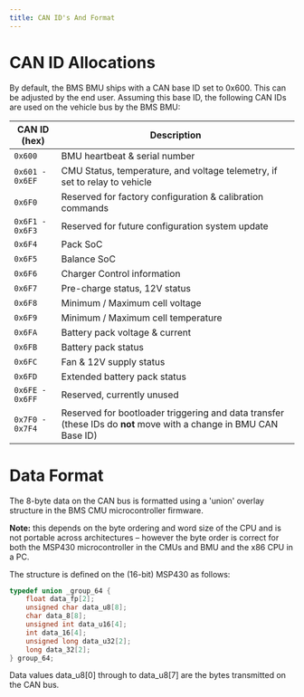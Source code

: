 ```yaml
---
title: CAN ID's And Format
---
```


# CAN ID Allocations

By default, the BMS BMU ships with a CAN base ID set to 0x600.  This can be adjusted by the end user.  Assuming this base ID, the following CAN IDs are used on the vehicle bus by the BMS BMU:

| CAN ID (hex)    | Description                                                                |           
| --------------- | -------------------------------------------------------------------------- |
| `0x600`         | BMU heartbeat & serial number                                              | 
| `0x601 - 0x6EF` | CMU Status, temperature, and voltage telemetry, if set to relay to vehicle |
| `0x6F0`         | Reserved for factory configuration & calibration commands                  |            
| `0x6F1 - 0x6F3` | Reserved for future configuration system update                            |       
| `0x6F4`         | Pack SoC                                                                   |
| `0x6F5`         | Balance SoC                                                                |
| `0x6F6`         | Charger Control information                                                |
| `0x6F7`         | Pre-charge status, 12V status                                              |           
| `0x6F8`         | Minimum / Maximum cell voltage                                             |       
| `0x6F9`         | Minimum / Maximum cell temperature                                         |   
| `0x6FA`         | Battery pack voltage & current                                             |
| `0x6FB`         | Battery pack status                                                        |
| `0x6FC`         | Fan & 12V supply status                                                    |       
| `0x6FD`         | Extended battery pack status                                               |       
| `0x6FE - 0x6FF` | Reserved, currently unused                                                 |
| `0x7F0 - 0x7F4` | Reserved for bootloader triggering and data transfer (these IDs do __not__ move with a change in BMU CAN Base ID) | 

# Data Format

The 8-byte data on the CAN bus is formatted using a 'union' overlay structure in the BMS CMU microcontroller firmware.  

__Note:__ this depends on the byte ordering and word size of the CPU and is not portable across architectures – however the byte order is correct for both the MSP430 microcontroller in the CMUs and BMU and the x86 CPU in a PC.

The structure is defined on the (16-bit) MSP430 as follows:

~~~ c++
typedef union _group_64 {
	float data_fp[2];
	unsigned char data_u8[8];
	char data_8[8];
	unsigned int data_u16[4];
	int data_16[4];
	unsigned long data_u32[2];
	long data_32[2];
} group_64;
~~~

Data values data_u8[0] through to data_u8[7] are the bytes transmitted on the CAN bus.
